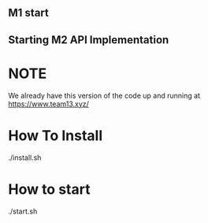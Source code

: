 ## M1 start

## Starting M2 API Implementation

# NOTE

We already have this version of the code up and running at https://www.team13.xyz/

# How To Install

./install.sh

# How to start

./start.sh
